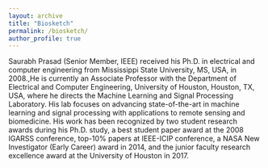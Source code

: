 ```yaml
---
layout: archive
title: "Biosketch"
permalink: /biosketch/
author_profile: true
---
```


Saurabh Prasad (Senior Member, IEEE) received his Ph.D. in electrical and computer engineering from Mississippi State University, MS, USA, in 2008.,He is currently an Associate Professor with the Department of Electrical and Computer Engineering, University of Houston, Houston, TX, USA, where he directs the Machine Learning and Signal Processing Laboratory. His lab focuses on advancing state-of-the-art in machine learning and signal processing with applications to remote sensing and biomedicine. His work has been recognized by two student research awards during his Ph.D. study, a best student paper award at the 2008 IGARSS conference, top-10% papers at IEEE-ICIP conference, a NASA New Investigator (Early Career) award in 2014, and the junior faculty research excellence award at the University of Houston in 2017.
